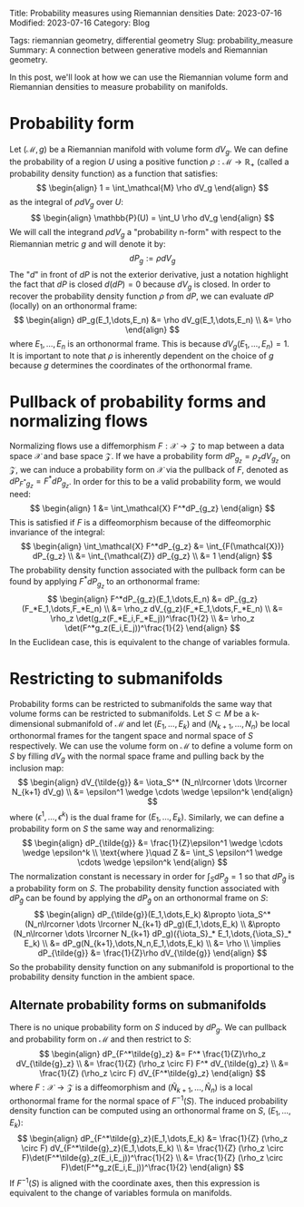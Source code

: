 Title: Probability measures using Riemannian densities
Date: 2023-07-16
Modified: 2023-07-16
Category: Blog
<!-- status: hidden -->
Tags: riemannian geometry, differential geometry
Slug: probability_measure
Summary: A connection between generative models and Riemannian geometry.

In this post, we'll look at how we can use the Riemannian volume form and Riemannian densities to measure probability on manifolds.

# Probability form
Let $(\mathcal{M},g)$ be a Riemannian manifold with volume form $dV_g$.  We can define the probability of a region $U$ using a positive function $\rho: \mathcal{M} \to \mathbb{R}_{+}$ (called a probability density function) as a function that satisfies:
$$
\begin{align}
  1 = \int_\mathcal{M} \rho dV_g
\end{align}
$$
as the integral of $\rho dV_g$ over $U$:
$$
\begin{align}
  \mathbb{P}(U) = \int_U \rho dV_g
\end{align}
$$
We will call the integrand $\rho dV_g$ a "probability n-form" with respect to the Riemannian metric $g$ and will denote it by:
$$
dP_g := \rho dV_g
$$
The "$d$" in front of $dP$ is not the exterior derivative, just a notation highlight the fact that $dP$ is closed $d(dP) = 0$ because $dV_g$ is closed.  In order to recover the probability density function $\rho$ from $dP$, we can evaluate $dP$ (locally) on an orthonormal frame:
$$
\begin{align}
  dP_g(E_1,\dots,E_n) &= \rho dV_g(E_1,\dots,E_n) \\
  &= \rho
\end{align}
$$
where $E_1,\dots,E_n$ is an orthonormal frame.  This is because $dV_g(E_1,\dots,E_n) = 1$.  It is important to note that $\rho$ is inherently dependent on the choice of $g$ because $g$ determines the coordinates of the orthonormal frame.

# Pullback of probability forms and normalizing flows
Normalizing flows use a diffemorphism $F:\mathcal{X} \to \mathcal{Z}$ to map between a data space $\mathcal{X}$ and base space $\mathcal{Z}$.  If we have a probability form $dP_{g_z}=\rho_z dV_{g_z}$ on $\mathcal{Z}$, we can induce a probability form on $\mathcal{X}$ via the pullback of $F$, denoted as $dP_{F^*g_z}=F^*dP_{g_z}$.  In order for this to be a valid probability form, we would need:
$$
\begin{align}
  1 &= \int_\mathcal{X} F^*dP_{g_z}
\end{align}
$$
This is satisfied if $F$ is a diffeomorphism because of the diffeomorphic invariance of the integral:
$$
\begin{align}
  \int_\mathcal{X} F^*dP_{g_z} &= \int_{F(\mathcal{X})} dP_{g_z} \\
  &= \int_{\mathcal{Z}} dP_{g_z} \\
  &= 1
\end{align}
$$
The probability density function associated with the pullback form can be found by applying $F^*dP_{g_z}$ to an orthonormal frame:
$$
\begin{align}
  F^*dP_{g_z}(E_1,\dots,E_n) &= dP_{g_z}(F_*E_1,\dots,F_*E_n) \\
  &= \rho_z dV_{g_z}(F_*E_1,\dots,F_*E_n) \\
  &= \rho_z \det(g_z(F_*E_i,F_*E_j))^\frac{1}{2} \\
  &= \rho_z \det(F^*g_z(E_i,E_j))^\frac{1}{2}
\end{align}
$$
In the Euclidean case, this is equivalent to the change of variables formula.

# Restricting to submanifolds
Probability forms can be restricted to submanifolds the same way that volume forms can be restricted to submanifolds.  Let $S\subset M$ be a k-dimensional submanifold of $\mathcal{M}$ and let $(E_1,\dots,E_k)$ and $(N_{k+1},\dots,N_n)$ be local orthonormal frames for the tangent space and normal space of $S$ respectively.  We can use the volume form on $\mathcal{M}$ to define a volume form on $S$ by filling $dV_g$ with the normal space frame and pulling back by the inclusion map:
$$
\begin{align}
  dV_{\tilde{g}} &= \iota_S^* (N_n\lrcorner \dots \lrcorner N_{k+1} dV_g) \\
  &= \epsilon^1 \wedge \cdots \wedge \epsilon^k
\end{align}
$$
where $(\epsilon^1,\dots,\epsilon^k)$ is the dual frame for $(E_1,\dots,E_k)$.   Similarly, we can define a probability form on $S$ the same way and renormalizing:
$$
\begin{align}
  dP_{\tilde{g}} &= \frac{1}{Z}\epsilon^1 \wedge \cdots \wedge \epsilon^k \\
  \text{where }\quad Z &= \int_S \epsilon^1 \wedge \cdots \wedge \epsilon^k
\end{align}
$$
The normalization constant is necessary in order for $\int_S dP_{\tilde{g}} = 1$ so that $dP_{\tilde{g}}$ is a probability form on $S$.  The probability density function associated with $dP_{\tilde{g}}$ can be found by applying the $dP_{\tilde{g}}$ on an orthonormal frame on $S$:
$$
\begin{align}
  dP_{\tilde{g}}(E_1,\dots,E_k) &\propto \iota_S^* (N_n\lrcorner \dots \lrcorner N_{k+1} dP_g)(E_1,\dots,E_k) \\
   &\propto (N_n\lrcorner \dots \lrcorner N_{k+1} dP_g)({\iota_S}_* E_1,\dots,{\iota_S}_* E_k) \\
   &= dP_g(N_{k+1},\dots,N_n,E_1,\dots,E_k) \\
   &= \rho \\
   \implies dP_{\tilde{g}} &= \frac{1}{Z}\rho dV_{\tilde{g}}
\end{align}
$$
So the probability density function on any submanifold is proportional to the probability density function in the ambient space.

## Alternate probability forms on submanifolds
There is no unique probability form on $S$ induced by $dP_g$.  We can pullback and probability form on $\mathcal{M}$ and then restrict to $S$:
$$
\begin{align}
  dP_{F^*\tilde{g}_z} &= F^* \frac{1}{Z}\rho_z dV_{\tilde{g}_z} \\
  &= \frac{1}{Z} (\rho_z \circ F) F^* dV_{\tilde{g}_z} \\
  &= \frac{1}{Z} (\rho_z \circ F) dV_{F^*\tilde{g}_z}
\end{align}
$$
where $F:\mathcal{X} \to \mathcal{Z}$ is a diffeomorphism and $(\widetilde{N}_{k+1},\dots,\widetilde{N}_n)$ is a local orthonormal frame for the normal space of $F^{-1}(S)$.  The induced probability density function can be computed using an orthonormal frame on $S$, $(E_1,\dots,E_k)$:
$$
\begin{align}
  dP_{F^*\tilde{g}_z}(E_1,\dots,E_k) &= \frac{1}{Z} (\rho_z \circ F) dV_{F^*\tilde{g}_z}(E_1,\dots,E_k) \\
  &= \frac{1}{Z} (\rho_z \circ F)\det(F^*\tilde{g}_z(E_i,E_j))^\frac{1}{2} \\
  &= \frac{1}{Z} (\rho_z \circ F)\det(F^*g_z(E_i,E_j))^\frac{1}{2}
\end{align}
$$
If $F^{-1}(S)$ is aligned with the coordinate axes, then this expression is equivalent to the change of variables formula on manifolds.

<!-- # Probability form decomposition
Let $S\subset \mathcal{X}$ be a submanifold of $\mathcal{M}$ and let $F:\mathcal{X} \to \mathcal{Z}$ be a diffeomorphism.  Locally, let $S^\perp$ denote the submanifold with tangent space equal to the normal space of $S$.  Then we can decompose the probability form on $\mathcal{X}$ into a product of probability forms on $S$, $S^\perp$ and one other term.

First, consider the matrix $M = \begin{bmatrix}A^TA & A^TB \\ B^TA & B^TB\end{bmatrix}$.  We can decompose $\det(M)$ into a product of matrices:
$$
\begin{align}
  \det(M) &= \det\begin{bmatrix}A^TA & A^TB \\ B^TA & B^TB\end{bmatrix}^\frac{1}{2} \\
  &= \det(A^TA)^\frac{1}{2}\det(B^TB - B^T\underbrace{A(A^TA)^{-1}A^T}_{A^\parallel}B)^\frac{1}{2} \\
  &= \det(A^TA)^\frac{1}{2}\det(B^TB)^\frac{1}{2}\det(I - A^\parallel \underbrace{B(B^TB)^{-1}B^T}_{B^\parallel})^\frac{1}{2} \\
  &= \det(A^TA)^\frac{1}{2}\det(B^TB)^\frac{1}{2}\det(I - A^\parallel B^\parallel)^\frac{1}{2}
\end{align}
$$
In log space, we can write this decomposition as:
$$
\begin{align}
  \log\det(M) &= \frac{1}{2}\log\det(A^TA) + \frac{1}{2}\log\det(B^TB) + \frac{1}{2}\underbrace{\log\det(I - A^\parallel B^\parallel)}_{\mathcal{I}}
\end{align}
$$
We can show that $\mathcal{I} \geq 0$ and equals $0$ if and only if $A^TB=0$.

Next, let $E_1,\dots,E_k$ be a local orthonormal frame for $S$ and let $N_{k+1},\dots,N_n$ be a local orthonormal frame for $S^\perp$ that completes the basis for $E_1,\dots,E_k$.  A probability form on $dP_{g_z}$ on $\mathcal{Z}$ can be used to induce probability forms on $S$ and $S^\perp$ using the pullback and restriction operations:
$$
\begin{align}
  dP_{F^*\tilde{g}_z^\parallel} &= \frac{1}{Z^\parallel}\iota_S^* (N_n\lrcorner \dots \lrcorner N_{k+1} dP_{\tilde{g}}) \\
  dP_{F^*\tilde{g}_z^\perp} &= \frac{1}{Z^\perp}\iota_{S^\perp}^* (E_k\lrcorner \dots \lrcorner E_{1} dP_{\tilde{g}})
\end{align}
$$
The probability densities associated with the probability forms can be computed be evaluating the forms on the orthonormal frames which yields:
$$
  \log\rho^\parallel = \log(\rho_z \circ F) + \frac{1}{2}\log\det(F^*g_z(E_i,E_j)) - \log Z^\parallel \\
  \log\rho^\perp = \log(\rho_z \circ F) + \frac{1}{2}\log\det(F^*g_z(N_i,N_j)) - \log Z^\perp
$$
Now, notice that we can factor the ambient space probability density in block form:
$$
\begin{align}
  \log\rho &= \log(\rho_z \circ F) + \frac{1}{2}\log\det\begin{bmatrix}F^*g_z(E_i,E_j) & F^*g_z(E_i,N_j) \\ F^*g_z(N_i,E_j) & F^*g_z(N_i,N_j)\end{bmatrix} \\
       &= \log(\rho_z \circ F) + \frac{1}{2}\log\det(F^*g_z(E_i,E_j)) + \frac{1}{2}\log\det(F^*g_z(N_i,N_j)) + \mathcal{I} \\
       &= \log \rho^\parallel + \log \rho^\perp + (\mathcal{I} + \log Z^\parallel + \log Z^\perp - \log(\rho_z \circ F))
\end{align}
$$

# Incorporating geometric information into generative models
Our goal is to learn the mapping $F: \mathcal{X} \to \mathcal{Z}$ so that we maximize the probability density of the data under the pullback metric $F^*g_z$, with the additional constraint that the the likelihood on $S$ and $S^\perp$ are maximized. -->